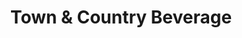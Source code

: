 ---
title: "Town & Country Beverage"
url: /davisburg/town-and-country-beverage/
shop: convenience
---